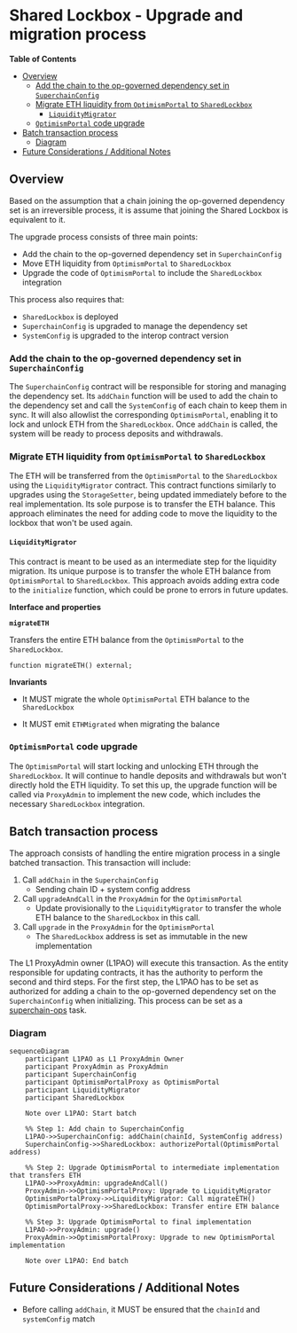 # Shared Lockbox - Upgrade and migration process

<!-- START doctoc generated TOC please keep comment here to allow auto update -->
<!-- DON'T EDIT THIS SECTION, INSTEAD RE-RUN doctoc TO UPDATE -->
**Table of Contents**

- [Overview](#overview)
  - [Add the chain to the op-governed dependency set in `SuperchainConfig`](#add-the-chain-to-the-op-governed-dependency-set-in-superchainconfig)
  - [Migrate ETH liquidity from `OptimismPortal` to `SharedLockbox`](#migrate-eth-liquidity-from-optimismportal-to-sharedlockbox)
    - [`LiquidityMigrator`](#liquiditymigrator)
  - [`OptimismPortal` code upgrade](#optimismportal-code-upgrade)
- [Batch transaction process](#batch-transaction-process)
  - [Diagram](#diagram)
- [Future Considerations / Additional Notes](#future-considerations--additional-notes)

<!-- END doctoc generated TOC please keep comment here to allow auto update -->

## Overview

Based on the assumption that a chain joining the op-governed dependency set is an irreversible process,
it is assume that joining the Shared Lockbox is equivalent to it.

The upgrade process consists of three main points:

- Add the chain to the op-governed dependency set in `SuperchainConfig`
- Move ETH liquidity from `OptimismPortal` to `SharedLockbox`
- Upgrade the code of `OptimismPortal` to include the `SharedLockbox` integration

This process also requires that:

- `SharedLockbox` is deployed
- `SuperchainConfig` is upgraded to manage the dependency set
- `SystemConfig` is upgraded to the interop contract version

### Add the chain to the op-governed dependency set in `SuperchainConfig`

The `SuperchainConfig` contract will be responsible for storing and managing the dependency set.
Its `addChain` function will be used to add the chain to the dependency set and call the `SystemConfig` of each chain
to keep them in sync.
It will also allowlist the corresponding `OptimismPortal`, enabling it to lock and unlock ETH from the `SharedLockbox`.
Once `addChain` is called, the system will be ready to process deposits and withdrawals.

### Migrate ETH liquidity from `OptimismPortal` to `SharedLockbox`

The ETH will be transferred from the `OptimismPortal` to the `SharedLockbox` using the `LiquidityMigrator` contract.
This contract functions similarly to upgrades using the `StorageSetter`, being updated immediately before to the real implementation.
Its sole purpose is to transfer the ETH balance.
This approach eliminates the need for adding code to move the liquidity to the lockbox that won't be used again.

#### `LiquidityMigrator`

This contract is meant to be used as an intermediate step for the liquidity migration.
Its unique purpose is to transfer the whole ETH balance from `OptimismPortal` to `SharedLockbox`.
This approach avoids adding extra code to the `initialize` function, which could be prone to errors in future updates.

**Interface and properties**

**`migrateETH`**

Transfers the entire ETH balance from the `OptimismPortal` to the `SharedLockbox`.

```solidity
function migrateETH() external;
```

**Invariants**

- It MUST migrate the whole `OptimismPortal` ETH balance to the `SharedLockbox`

- It MUST emit `ETHMigrated` when migrating the balance

### `OptimismPortal` code upgrade

The `OptimismPortal` will start locking and unlocking ETH through the `SharedLockbox`.
It will continue to handle deposits and withdrawals but won't directly hold the ETH liquidity.
To set this up, the upgrade function will be called via `ProxyAdmin` to implement the new code,
which includes the necessary `SharedLockbox` integration.

## Batch transaction process

The approach consists of handling the entire migration process in a single batched transaction.
This transaction will include:

1. Call `addChain` in the `SuperchainConfig`
   - Sending chain ID + system config address
2. Call `upgradeAndCall` in the `ProxyAdmin` for the `OptimismPortal`
   - Update provisionally to the `LiquidityMigrator` to transfer the whole ETH balance to the `SharedLockbox` in this call.
3. Call `upgrade` in the `ProxyAdmin` for the `OptimismPortal`
   - The `SharedLockbox` address is set as immutable in the new implementation

The L1 ProxyAdmin owner (L1PAO) will execute this transaction. As the entity responsible for updating contracts,
it has the authority to perform the second and third steps.
For the first step, the L1PAO has to be set as authorized for adding a chain to the op-governed dependency set
on the `SuperchainConfig` when initializing.
This process can be set as a [superchain-ops](https://github.com/ethereum-optimism/superchain-ops) task.

### Diagram

```mermaid
sequenceDiagram
    participant L1PAO as L1 ProxyAdmin Owner
    participant ProxyAdmin as ProxyAdmin
    participant SuperchainConfig
    participant OptimismPortalProxy as OptimismPortal
    participant LiquidityMigrator
    participant SharedLockbox

    Note over L1PAO: Start batch

    %% Step 1: Add chain to SuperchainConfig
    L1PAO->>SuperchainConfig: addChain(chainId, SystemConfig address)
    SuperchainConfig->>SharedLockbox: authorizePortal(OptimismPortal address)

    %% Step 2: Upgrade OptimismPortal to intermediate implementation that transfers ETH
    L1PAO->>ProxyAdmin: upgradeAndCall()
    ProxyAdmin->>OptimismPortalProxy: Upgrade to LiquidityMigrator
    OptimismPortalProxy->>LiquidityMigrator: Call migrateETH()
    OptimismPortalProxy->>SharedLockbox: Transfer entire ETH balance

    %% Step 3: Upgrade OptimismPortal to final implementation
    L1PAO->>ProxyAdmin: upgrade()
    ProxyAdmin->>OptimismPortalProxy: Upgrade to new OptimismPortal implementation

    Note over L1PAO: End batch
```

## Future Considerations / Additional Notes

- Before calling `addChain`, it MUST be ensured that the `chainId` and `systemConfig` match
